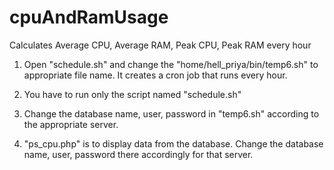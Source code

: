 # cpuAndRamUsage
Calculates Average CPU, Average RAM, Peak CPU, Peak RAM every hour

1. Open "schedule.sh" and change the "home/hell_priya/bin/temp6.sh" to appropriate file name. It creates a cron job that runs every hour.

2. You have to run only the script named "schedule.sh"

3. Change the database name, user, password in "temp6.sh" according to the appropriate server.

4. "ps_cpu.php" is to display data from the database. Change the database name, user, password there accordingly for that server.
